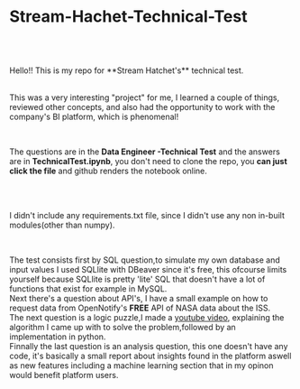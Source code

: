 # Stream-Hachet-Technical-Test
<br>
<br>
<br>
Hello!! This is my repo for **Stream Hatchet's**  technical test.

<br>
<br>

This was a very interesting "project" for me, I learned a couple of things, reviewed other concepts, and also had the opportunity to work with the company's BI platform, which is phenomenal! 

<br>

The questions are in the **Data Engineer -Technical Test** and the answers are in  **TechnicalTest.ipynb**, you don't need to clone the repo, you **can just click the file** and github renders the notebook online.

<br>
<br>

I didn't include any requirements.txt file, since I didn't use any non in-built modules(other than numpy).

<br>

The test consists first by SQL question,to simulate my own database and input values I used SQLlite with DBeaver since it's free, this ofcourse limits yourself because SQLlite is pretty 'lite' SQL that doesn't have a lot of functions that exist for example in MySQL.
<br>
Next there's a question about API's, I have a small example on how to request data from OpenNotify's **FREE** API of NASA data about the ISS.
<br>
The next question is a logic puzzle,I made a [youtube video](https://www.youtube.com/watch?v=q_4c4DdNfaY&pbjreload=10), explaining the algorithm I came up with to solve the problem,followed by an implementation in python.
<br>
Finnally the last question is an analysis question, this one doesn't have any code, it's basically a small report about insights found in the platform aswell as new features including a machine learning section that in my opinon would benefit platform users. 

